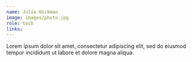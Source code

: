 ```yaml
---
name: Julia Hickman
image: images/photo.jpg
role: tech
links:
---
```


Lorem ipsum dolor sit amet, consectetur adipiscing elit, sed do eiusmod tempor incididunt ut labore et dolore magna aliqua.
